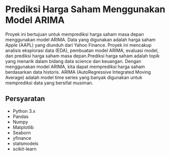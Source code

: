 # Prediksi Harga Saham Menggunakan Model ARIMA

Proyek ini bertujuan untuk memprediksi harga saham masa depan menggunakan model ARIMA. Data yang digunakan adalah harga saham Apple (AAPL) yang diunduh dari Yahoo Finance. Proyek ini mencakup analisis eksplorasi data (EDA), pembuatan model ARIMA, evaluasi model, dan prediksi harga saham masa depan.Prediksi harga saham adalah topik yang menarik dalam bidang data science dan keuangan. Dengan menggunakan model ARIMA, kita dapat memprediksi harga saham berdasarkan data historis. ARIMA (AutoRegressive Integrated Moving Average) adalah model time series yang banyak digunakan untuk memprediksi data yang bersifat musiman.

## Persyaratan

- Python 3.x
- Pandas
- Numpy
- Matplotlib
- Seaborn
- yfinance
- statsmodels
- scikit-learn






